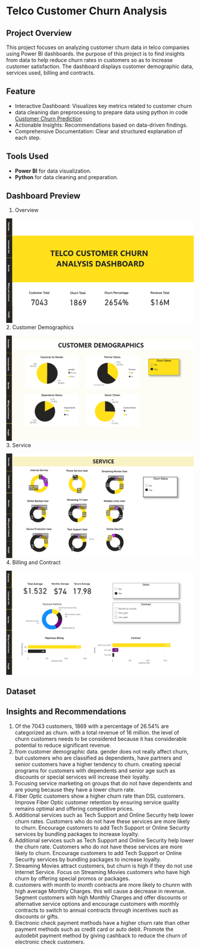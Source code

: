 # Telco Customer Churn Analysis

## Project Overview
This project focuses on analyzing customer churn data in telco companies using Power BI dashboards. the purpose of this project is to find insights from data to help reduce churn rates in customers so as to increase customer satisfaction. The dashboard displays customer demographic data, services used, billing and contracts.

## Feature 
* Interactive Dashboard: Visualizes key metrics related to customer churn
* data cleaning dan preprocessing to prepare data using python in code [Customer Churn Prediction](https://github.com/Smjfirna/Customer-churn-prediction/blob/main/Notebook.py)
* Actionable Insights: Recommendations based on data-driven findings.
* Comprehensive Documentation: Clear and structured explanation of each step.

## Tools Used
- **Power BI** for data visualization.
- **Python** for data cleaning and preparation.

## Dashboard Preview
1. Overview

![Overview](dashboard/overview.png)
2. Customer Demographics

![Customer Demografis](dashboard/cutomer_demographics.png)
3. Service

![Service](dashboard/service.png)
4. Billing and Contract

![Billing and Contract](dashboard/billingandcontract.png)

## Dataset

## Insights and Recommendations
1. Of the 7043 customers, 1869 with a percentage of 26.54% are categorized as churn. with a total revenue of 16 million. the level of churn customers needs to be considered because it has considerable potential to reduce significant revenue.
2. from customer demographic data. gender does not really affect churn, but customers who are classified as dependents, have partners and senior customers have a higher tendency to churn. creating special programs for customers with dependents and senior age such as discounts or special services will increase their loyalty. 
3. Focusing service marketing on groups that do not have dependents and are young because they have a lower churn rate.
4. Fiber Optic customers show a higher churn rate than DSL customers. Improve Fiber Optic customer retention by ensuring service quality remains optimal and offering competitive prices.
5.  Additional services such as Tech Support and Online Security help lower churn rates. Customers who do not have these services are more likely to churn. Encourage customers to add Tech Support or Online Security services by bundling packages to increase loyalty.
6.  Additional services such as Tech Support and Online Security help lower the churn rate. Customers who do not have these services are more likely to churn. Encourage customers to add Tech Support or Online Security services by bundling packages to increase loyalty.
7. Streaming Movies attract customers, but churn is high if they do not use Internet Service. Focus on Streaming Movies customers who have high churn by offering special promos or packages.
8. customers with month to month contracts are more likely to chunrn with high average Monthly Charges. this will cause a decrease in revenue. Segment customers with high Monthly Charges and offer discounts or alternative service options and encourage customers with monthly contracts to switch to annual contracts through incentives such as discounts or gifts.
9. Electronic check payment methods have a higher churn rate than other payment methods such as credit card or auto debit. Promote the autodebit payment method by giving cashback to reduce the churn of electronic check customers.
